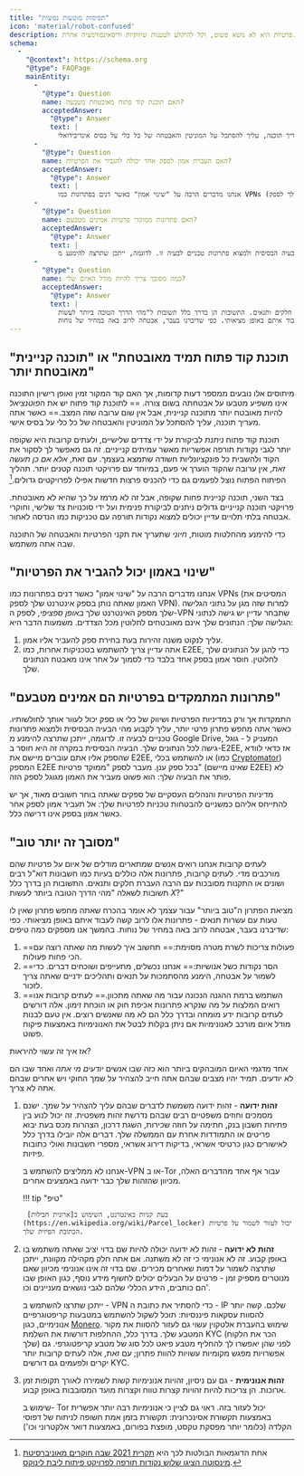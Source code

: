 ```yaml
---
title: "תפיסות מוטעות נפוצות"
icon: 'material/robot-confused'
description: פרטיות היא לא נושא פשוט, וקל להיקלע לטענות שיווקיות ודיסאינפורמציה אחרת.
schema:
  - 
    "@context": https://schema.org
    "@type": FAQPage
    mainEntity:
      - 
        "@type": Question
        name: האם תוכנת קוד פתוח מאובטחת מטבעה?
        acceptedAnswer:
          "@type": Answer
          text: |
            האם קוד המקור זמין ואופן רישיון התוכנה אינו משפיע מטבעו על אבטחתה בשום צורה. לתוכנת קוד פתוח יש פוטנציאל להיות מאובטח יותר מתוכנה קניינית, אבל אין שום ערובה שזה המצב. כאשר אתה מעריך תוכנה, עליך להסתכל על המוניטין והאבטחה של כל כלי על בסיס אינדיבידואלי.
      - 
        "@type": Question
        name: האם העברת אמון לספק אחר יכולה להגביר את הפרטיות?
        acceptedAnswer:
          "@type": Answer
          text: |
            אנחנו מדברים הרבה על "שינוי אמון" כאשר דנים בפתרונות כמו VPNs (המסיטים את האמון שאתה נותן בספק אינטרנט שלך לספק VPN). למרות שזה מגן על נתוני הגלישה שלך מספק האינטרנט שלך באופן ספציפי, לספק ה-VPN שתבחר עדיין יש גישה לנתוני הגלישה שלך: הנתונים שלך אינם מאובטחים לחלוטין מכל הצדדים.
      - 
        "@type": Question
        name: האם פתרונות ממוקדי פרטיות אמינים מטבעם?
        acceptedAnswer:
          "@type": Answer
          text: |
            התמקדות אך ורק במדיניות הפרטיות ושיווק של כלי או ספק יכול לעוור אותך לחולשותיו. כאשר אתה מחפש פתרון פרטי יותר, עליך לקבוע מהי הבעיה הבסיסית ולמצוא פתרונות טכניים לבעיה זו. לדוגמה, ייתכן שתרצה להימנע מ Google Drive, המעניק ל - גוגל גישה לכל הנתונים שלך. הבעיה הבסיסית במקרה זה היא חוסר ב-E2EE, אז כדאי לוודא שהספק אליו אתם עוברים מיישם את E2EE, או להשתמש בכלי (כמו Cryptomator) שמספק E2EE בכל ספק ענן. מעבר לספק "ממוקד פרטיות" (שאינו מיישם E2EE) לא פותר את הבעיה שלך: הוא פשוט מעביר את האמון מגוגל לספק הזה.
      - 
        "@type": Question
        name: כמה מסובך צריך להיות מודל האיום שלי?
        acceptedAnswer:
          "@type": Answer
          text: |
            לעתים קרובות אנחנו רואים אנשים שמתארים מודלים של איום על פרטיות שהם מורכבים מדי. לעתים קרובות, פתרונות אלה כוללים בעיות כמו חשבונות דוא"ל רבים ושונים או התקנות מסובכות עם הרבה העברת חלקים ותנאים. התשובות הן בדרך כלל תשובות ל"מהי הדרך הטובה ביותר לעשות X?"
            מציאת הפתרון ה"טוב ביותר" עבור עצמך לא אומר בהכרח שאתה מחפש פתרון שאין לו טעות עם עשרות תנאים - פתרונות אלו לרוב קשה לעבוד איתם באופן מציאותי. כפי שדיברנו בעבר, אבטחה לרוב באה במחיר של נוחות.
---
```


## "תוכנת קוד פתוח תמיד מאובטחת" או "תוכנה קניינית מאובטחת יותר"

מיתוסים אלו נובעים ממספר דעות קדומות, אך האם קוד המקור זמין ואופן רישיון התוכנה אינו משפיע מטבעו על אבטחתה בשום צורה. == לתוכנת קוד פתוח יש את ה*פוטנציאל* להיות מאובטח יותר מתוכנה קניינית, אבל אין שום ערובה שזה המצב.== כאשר אתה מעריך תוכנה, עליך להסתכל על המוניטין והאבטחה של כל כלי על בסיס אישי.

תוכנת קוד פתוח *ניתנת* לביקורת על ידי צדדים שלישיים, ולעתים קרובות היא שקופה יותר לגבי נקודות תורפה אפשריות מאשר עמיתים קנייניים. זה גם מאפשר לך לסקור את הקוד ולהשבית כל פונקציונליות חשודה שתמצא בעצמך. עם זאת, *אלא אם כן תעשה זאת*, אין ערובה שהקוד הוערך אי פעם, במיוחד עם פרויקטי תוכנה קטנים יותר. תהליך הפיתוח הפתוח נוצל לפעמים גם כדי להכניס פרצות חדשות אפילו לפרויקטים גדולים.[^1]

בצד השני, תוכנה קניינית פחות שקופה, אבל זה לא מרמז על כך שהיא לא מאובטחת. פרויקטי תוכנה קנייניים גדולים ניתנים לביקורת פנימית ועל ידי סוכנויות צד שלישי, וחוקרי אבטחה בלתי תלויים עדיין יכולים למצוא נקודות תורפה עם טכניקות כמו הנדסה לאחור.

כדי להימנע מהחלטות מוטות, *חיוני* שתעריך את תקני הפרטיות והאבטחה של התוכנה שבה אתה משתמש.

## "שינוי באמון יכול להגביר את הפרטיות"

אנחנו מדברים הרבה על "שינוי אמון" כאשר דנים בפתרונות כמו VPNs (המסיטים את האמון שאתה נותן בספק אינטרנט שלך לספק VPN). למרות שזה מגן על נתוני הגלישה שלך מספק האינטרנט שלך *באופן ספציפי*, לספק ה-VPN שתבחר עדיין יש גישה לנתוני הגלישה שלך: הנתונים שלך אינם מאובטחים לחלוטין מכל הצדדים. משמעות הדבר היא:

1. עליך לנקוט משנה זהירות בעת בחירת ספק להעביר אליו אמון.
2. אתה עדיין צריך להשתמש בטכניקות אחרות, כמו E2EE, כדי להגן על הנתונים שלך לחלוטין. חוסר אמון בספק אחד בלבד כדי לסמוך על אחר אינו מאבטח הנתונים שלך.

## "פתרונות המתמקדים בפרטיות הם אמינים מטבעם"

התמקדות אך ורק במדיניות הפרטיות ושיווק של כלי או ספק יכול לעוור אותך לחולשותיו. כאשר אתה מחפש פתרון פרטי יותר, עליך לקבוע מהי הבעיה הבסיסית ולמצוא פתרונות טכניים לבעיה זו. לדוגמה, ייתכן שתרצה להימנע מ Google Drive, המעניק ל - גוגל גישה לכל הנתונים שלך. הבעיה הבסיסית במקרה זה היא חוסר ב-E2EE, אז כדאי לוודא שהספק אליו אתם עוברים מיישם את E2EE, או להשתמש בכלי (כמו [Cryptomator](../encryption.md#cryptomator-cloud)) המספק E2EE בכל ספק ענן. מעבר לספק "ממוקד פרטיות" (שאינו מיישם E2EE) לא פותר את הבעיה שלך: הוא פשוט מעביר את האמון מגוגל לספק הזה.

מדיניות הפרטיות והנהלים העסקיים של ספקים שאתה בוחר חשובים מאוד, אך יש להתייחס אליהם כמשניים להבטחות טכניות לפרטיות שלך: אל תעביר אמון לספק אחר כאשר אמון בספק אינו דרישה כלל.

## "מסובך זה יותר טוב"

לעתים קרובות אנחנו רואים אנשים שמתארים מודלים של איום על פרטיות שהם מורכבים מדי. לעתים קרובות, פתרונות אלה כוללים בעיות כמו חשבונות דוא"ל רבים ושונים או התקנות מסובכות עם הרבה העברת חלקים ותנאים. התשובות הן בדרך כלל תשובות לשאלה "מהי הדרך הטובה ביותר לעשות *X*?"

מציאת הפתרון ה"טוב ביותר" עבור עצמך לא אומר בהכרח שאתה מחפש פתרון שאין לו טעות עם עשרות תנאים - פתרונות אלו לרוב קשה לעבוד איתם באופן מציאותי. כפי שדיברנו בעבר, אבטחה לרוב באה במחיר של נוחות. בהמשך אנו מספקים כמה טיפים:

1. ==פעולות צריכות לשרת מטרה מסוימת:== תחשוב איך לעשות מה שאתה רוצה עם הכי פחות פעולות.
2. ==הסר נקודות כשל אנושיות:== אנחנו נכשלים, מתעייפים ושוכחים דברים. כדי לשמור על אבטחה, הימנע מהסתמכות על תנאים ותהליכים ידניים שאתה צריך לזכור.
3. ==השתמש ברמת ההגנה הנכונה עבור מה שאתה מתכוון.== לעתים קרובות אנו רואים המלצות על מה שנקרא פתרונות אכיפת חוק או הוכחת זימון. אלה דורשים לעתים קרובות ידע מומחה ובדרך כלל הם לא מה שאנשים רוצים. אין טעם לבנות מודל איום מורכב לאנונימיות אם ניתן בקלות לבטל את האנונימיות באמצעות פיקוח פשוט.

אז איך זה עשוי להיראות?

אחד מדגמי האיום המובהקים ביותר הוא כזה שבו אנשים *יודעים מי אתה* ואחד שבו הם לא יודעים. תמיד יהיו מצבים שבהם אתה חייב להצהיר על שמך החוקי ויש אחרים שבהם אתה לא צריך.

1. **זהות ידועה** - זהות ידועה משמשת לדברים שבהם עליך להצהיר על שמך. ישנם מסמכים וחוזים משפטיים רבים שבהם נדרשת זהות משפטית. זה יכול לנוע בין פתיחת חשבון בנק, חתימה על חוזה שכירות, השגת דרכון, הצהרות מכס בעת יבוא פריטים או התמודדות אחרת עם הממשלה שלך. דברים אלה יובילו בדרך כלל לאישורים כגון כרטיסי אשראי, בדיקות דירוג אשראי, מספרי חשבונות ואולי כתובות פיזיות.

    אנחנו לא ממליצים להשתמש ב-VPN או ב-Tor עבור אף אחד מהדברים האלה, מכיוון שהזהות שלך כבר ידועה באמצעים אחרים.

    !!! tip "טיפ"
   
        בעת קניות באינטרנט, השימוש ב[ארונית חבילות](https://en.wikipedia.org/wiki/Parcel_locker) יכול לעזור לשמור על פרטיות הכתובת הפיזית שלך.

2. **זהות לא ידועה** - זהות לא ידועה יכולה להיות שם בדוי יציב שאתה משתמש בו באופן קבוע. זה לא אנונימי כי זה לא משתנה. אם אתה חלק מקהילה מקוונת, ייתכן שתרצה לשמור על דמות שאחרים מכירים. שם בדוי זה אינו אנונימי מכיוון שאם מנוטרים מספיק זמן - פרטים על הבעלים יכולים לחשוף מידע נוסף, כגון האופן שבו הם כותבים, הידע הכללי שלהם לגבי נושאים מעניינים וכו'.

    ייתכן שתרצו להשתמש ב - VPN כדי להסתיר את כתובת ה - IP שלכם. קשה יותר להסוות עסקאות פיננסיות: תוכל לשקול להשתמש במטבעות קריפטוגרפיים אנונימיים, כגון [Monero](https://www.getmonero.org/). שימוש בהעברת אלטקוין עשוי גם לעזור להסוות את מקור המטבע שלך. בדרך כלל, ההחלפות דורשות את השלמת KYC (הכר את הלקוח שלך) לפני שהן יאפשרו לך להחליף מטבע פיאט לכל סוג של מטבע קריפטוגרפי. גם אפשרויות מפגש מקומיות עשויות להוות פתרון; עם זאת, אלה לעתים קרובות יותר יקרים ולפעמים גם דורשים KYC.

3. **זהות אנונימית** - גם עם ניסיון, זהויות אנונימיות קשות לשמירה לאורך תקופות זמן ארוכות. הן צריכות להיות זהויות קצרות טווח וקצרות מועד המסובבות באופן קבוע.

    שימוש ב- Tor יכול לעזור בזה. ראוי גם לציין כי אנונימיות רבה יותר אפשרית באמצעות תקשורת אסינכרונית: תקשורת בזמן אמת חשופה לניתוח של דפוסי הקלדה (כלומר יותר מפסקת טקסט, מופצת בפורום, באמצעות דואר אלקטרוני וכו')

[^1]: אחת הדוגמאות הבולטות לכך היא [תקרית 2021 שבה חוקרים מאוניברסיטת מינסוטה הציגו שלוש נקודות תורפה לפרויקט פיתוח ליבת לינוקס](https://cse.umn.edu/cs/linux-incident).
